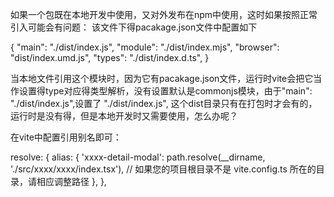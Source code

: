 如果一个包既在本地开发中使用，又对外发布在npm中使用，这时如果按照正常引入可能会有问题：
该文件下得pacakage.json文件中配置如下

{
"main": "./dist/index.js",
  "module": "./dist/index.mjs",
  "browser": "dist/index.umd.js",
  "types": "./dist/index.d.ts",
}

当本地文件引用这个模块时，因为它有pacakage.json文件，运行时vite会把它当作设置得type对应得类型解析，没有设置默认是commonjs模块，由于"main": "./dist/index.js",设置了 "./dist/index.js",  这个dist目录只有在打包时才会有的，运行时是没有得，但是本地开发时又需要使用，怎么办呢？

在vite中配置引用别名即可：

resolve: {
    alias: {
      'xxxx-detail-modal': path.resolve(__dirname, './src/xxxx/xxxx/index.tsx'),
      // 如果您的项目根目录不是 vite.config.ts 所在的目录，请相应调整路径
    },
  },
